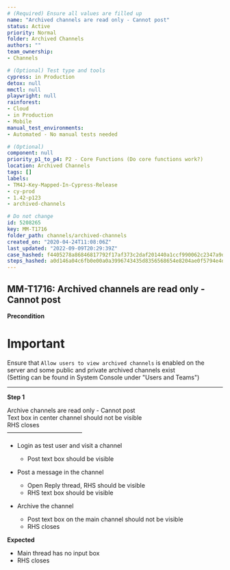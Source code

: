 ```yaml
---
# (Required) Ensure all values are filled up
name: "Archived channels are read only - Cannot post"
status: Active
priority: Normal
folder: Archived Channels
authors: ""
team_ownership: 
- Channels

# (Optional) Test type and tools
cypress: in Production
detox: null
mmctl: null
playwright: null
rainforest: 
- Cloud
- in Production
- Mobile
manual_test_environments: 
- Automated - No manual tests needed

# (Optional)
component: null
priority_p1_to_p4: P2 - Core Functions (Do core functions work?)
location: Archived Channels
tags: []
labels: 
- TM4J-Key-Mapped-In-Cypress-Release
- cy-prod
- 1.42-p123
- archived-channels

# Do not change
id: 5208265
key: MM-T1716
folder_path: channels/archived-channels
created_on: "2020-04-24T11:08:06Z"
last_updated: "2022-09-09T20:29:39Z"
case_hashed: f4405278a86846817792f17af373c2daf201440a1ccf990062c2347a9de4c2ec69b69740d030dacbb408a2b294a6bcaa
steps_hashed: a0d146a04c6fb0e00a0a3996743435d8356568654e8204ae0f5794e4d6bcc45e62cf1cffc97be94cdfaf70eedc0ece84
---
```


## MM-T1716: Archived channels are read only - Cannot post

**Precondition**

# Important

Ensure that `Allow users to view archived channels` is enabled on the server and some public and private archived channels exist\
(Setting can be found in System Console under "Users and Teams")

---

**Step 1**

Archive channels are read only - Cannot post\
Text box in center channel should not be visible\
RHS closes\
–––––––––––––––––––––––––

- Login as test user and visit a channel

  - Post text box should be visible

- Post a message in the channel

  - Open Reply thread, RHS should be visible
  - RHS text box should be visible

- Archive the channel

  - Post text box on the main channel should not be visible
  - RHS closes

**Expected**

- Main thread has no input box
- RHS closes
